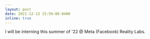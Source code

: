```yaml
---
layout: post
date: 2021-12-13 15:59:00-0400
inline: true
---
```


I will be interning this summer of '22 @ Meta (Facebook) Reality Labs.

